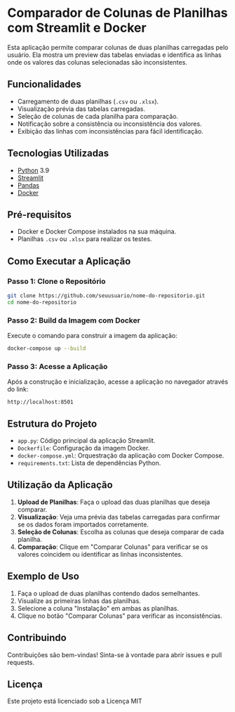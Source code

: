 # Comparador de Colunas de Planilhas com Streamlit e Docker

Esta aplicação permite comparar colunas de duas planilhas carregadas pelo usuário. Ela mostra um preview das tabelas enviadas e identifica as linhas onde os valores das colunas selecionadas são inconsistentes.

## Funcionalidades

- Carregamento de duas planilhas (`.csv` ou `.xlsx`).
- Visualização prévia das tabelas carregadas.
- Seleção de colunas de cada planilha para comparação.
- Notificação sobre a consistência ou inconsistência dos valores.
- Exibição das linhas com inconsistências para fácil identificação.

## Tecnologias Utilizadas

- [Python](https://www.python.org/) 3.9
- [Streamlit](https://streamlit.io/)
- [Pandas](https://pandas.pydata.org/)
- [Docker](https://www.docker.com/)

## Pré-requisitos

- Docker e Docker Compose instalados na sua máquina.
- Planilhas `.csv` ou `.xlsx` para realizar os testes.

## Como Executar a Aplicação

### Passo 1: Clone o Repositório

```bash
git clone https://github.com/seuusuario/nome-do-repositorio.git
cd nome-do-repositorio
```

### Passo 2: Build da Imagem com Docker

Execute o comando para construir a imagem da aplicação:

```bash
docker-compose up --build
```

### Passo 3: Acesse a Aplicação

Após a construção e inicialização, acesse a aplicação no navegador através do link:

```
http://localhost:8501
```

## Estrutura do Projeto

- `app.py`: Código principal da aplicação Streamlit.
- `Dockerfile`: Configuração da imagem Docker.
- `docker-compose.yml`: Orquestração da aplicação com Docker Compose.
- `requirements.txt`: Lista de dependências Python.

## Utilização da Aplicação

1. **Upload de Planilhas**: Faça o upload das duas planilhas que deseja comparar.
2. **Visualização**: Veja uma prévia das tabelas carregadas para confirmar se os dados foram importados corretamente.
3. **Seleção de Colunas**: Escolha as colunas que deseja comparar de cada planilha.
4. **Comparação**: Clique em "Comparar Colunas" para verificar se os valores coincidem ou identificar as linhas inconsistentes.

## Exemplo de Uso

1. Faça o upload de duas planilhas contendo dados semelhantes.
2. Visualize as primeiras linhas das planilhas.
3. Selecione a coluna "Instalação" em ambas as planilhas.
4. Clique no botão "Comparar Colunas" para verificar as inconsistências.

## Contribuindo

Contribuições são bem-vindas! Sinta-se à vontade para abrir issues e pull requests.

## Licença

Este projeto está licenciado sob a Licença MIT 
